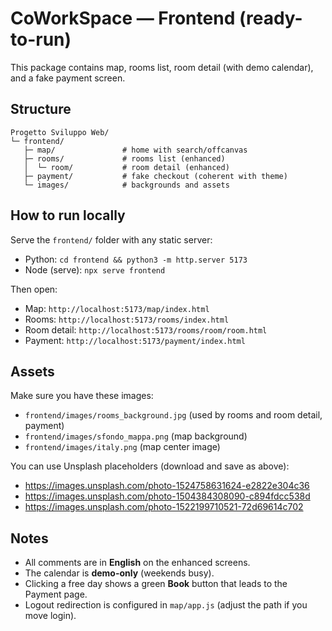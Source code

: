 # CoWorkSpace — Frontend (ready-to-run)

This package contains map, rooms list, room detail (with demo calendar), and a fake payment screen.

## Structure

```
Progetto Sviluppo Web/
└─ frontend/
   ├─ map/               # home with search/offcanvas
   ├─ rooms/             # rooms list (enhanced)
   │  └─ room/           # room detail (enhanced)
   ├─ payment/           # fake checkout (coherent with theme)
   └─ images/            # backgrounds and assets
```

## How to run locally

Serve the `frontend/` folder with any static server:
- Python: `cd frontend && python3 -m http.server 5173`
- Node (serve): `npx serve frontend`

Then open:
- Map: `http://localhost:5173/map/index.html`
- Rooms: `http://localhost:5173/rooms/index.html`
- Room detail: `http://localhost:5173/rooms/room/room.html`
- Payment: `http://localhost:5173/payment/index.html`

## Assets

Make sure you have these images:
- `frontend/images/rooms_background.jpg` (used by rooms and room detail, payment)
- `frontend/images/sfondo_mappa.png` (map background)
- `frontend/images/italy.png` (map center image)

You can use Unsplash placeholders (download and save as above):
- https://images.unsplash.com/photo-1524758631624-e2822e304c36
- https://images.unsplash.com/photo-1504384308090-c894fdcc538d
- https://images.unsplash.com/photo-1522199710521-72d69614c702

## Notes

- All comments are in **English** on the enhanced screens.
- The calendar is **demo-only** (weekends busy).
- Clicking a free day shows a green **Book** button that leads to the Payment page.
- Logout redirection is configured in `map/app.js` (adjust the path if you move login).
